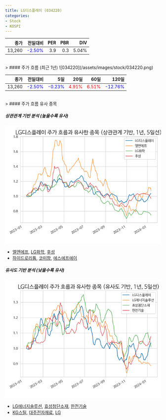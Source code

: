 ```yaml
---
title: LG디스플레이 (034220)
categories:
- Stock
- KOSPI
---
```


|종가|전일대비|PER|PBR|DIV|
|---:|-------:|--:|--:|--:|
|13,260|<span style="color: blue">-2.50%</span>|3.9|0.3|5.04%|

<!-- more -->
<br>
> #### 주가 흐름 (최근 1년)
![034220](/assets/images/stock/034220.png)

|종가|전일대비|5일|20일|60일|120일|
|---:|-------:|--:|---:|---:|----:|
|13,260|<span style="color: blue">-2.50%</span>|<span style="color: blue">-0.23%</span>|<span style="color: red">4.91%</span>|<span style="color: red">6.51%</span>|<span style="color: blue">-12.76%</span>|

<br>
> #### 주가 흐름 유사 종목

##### 상관관계 기반 분석 (높을수록 유사)
![034220](/assets/images/stock/034220_corr.png)
- [엘앤에프](/066970/), [LG화학](/051910/), [후성](/093370/)
- [하이드로리튬](/101670/), [코미팜](/041960/), [에스에프에이](/056190/)

##### 유사도 기반 분석 (낮을수록 유사)	
![034220](/assets/images/stock/034220_sim.png)
- [LG에너지솔루션](/373220/), [효성첨단소재](/298050/), [한전기술](/052690/)
- [KG스틸](/016380/), [대주전자재료](/078600/), [LG](/003550/)
